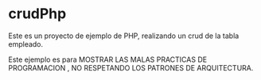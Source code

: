 # crudPhp
Este es un proyecto de ejemplo de PHP, realizando un crud de la tabla empleado. 

Este ejemplo es para MOSTRAR LAS MALAS PRACTICAS DE PROGRAMACION , NO RESPETANDO LOS PATRONES DE ARQUITECTURA.
